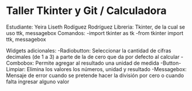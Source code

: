 # Taller Tkinter y Git / Calculadora

Estudiante: Yeira Liseth Rodíguez Rodríguez
Libreria: Tkinter, de la cual se uso ttk, messagebox
Comandos:
-import tkinter as tk
-from tkinter import ttk, messagebox

Widgets adicionales:
-Radiobutton: Seleccionar la cantidad de cifras decimales (de 1 a 3) a parte de la de cero que da por defecto al calcular
-Combobox: Permite agregar al resultado una unidad de medida
-Button-Limpiar: Elimina los valores los números, unidad y resultado
-Messagebox: Mensaje de error cuando se pretende hacer la división por cero o cuando falta ingresar alguno valor
